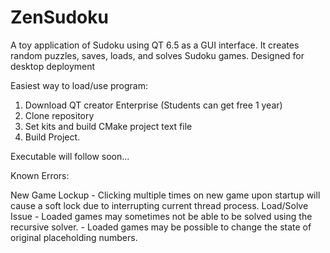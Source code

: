 # ZenSudoku
A toy application of Sudoku using QT 6.5 as a GUI interface.  It creates random puzzles, saves, loads, and solves Sudoku games.  Designed for desktop deployment

Easiest way to load/use program:
1. Download QT creator Enterprise (Students can get free 1 year)
2. Clone repository
3. Set kits and build CMake project text file
4. Build Project.

Executable will follow soon...

Known Errors:

New Game Lockup - Clicking multiple times on new game upon startup will cause a soft lock due to interrupting current thread process.
Load/Solve Issue - Loaded games may sometimes not be able to be solved using the recursive solver.
                 - Loaded games may be possible to change the state of original placeholding numbers.


